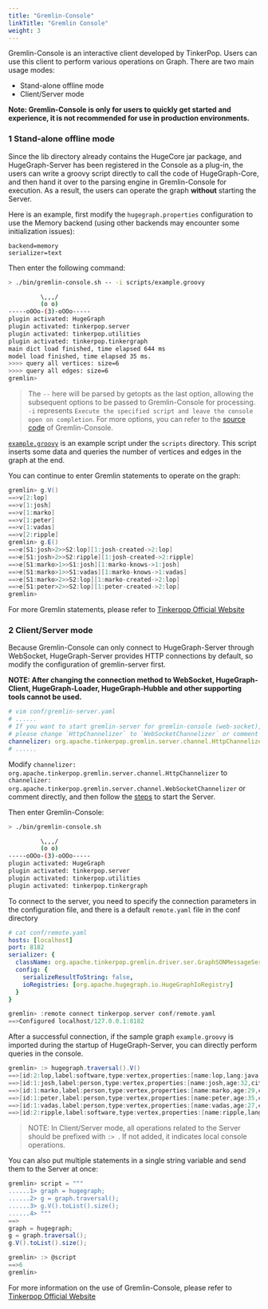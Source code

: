 ```yaml
---
title: "Gremlin-Console"
linkTitle: "Gremlin Console"
weight: 3
---
```


Gremlin-Console is an interactive client developed by TinkerPop. Users can use this client to perform various operations on Graph. There are two main usage modes:

- Stand-alone offline mode
- Client/Server mode

**Note: Gremlin-Console is only for users to quickly get started and experience, it is not recommended for use in production environments.**

### 1 Stand-alone offline mode

Since the lib directory already contains the HugeCore jar package, and HugeGraph-Server has been registered in the Console as a plug-in, the users can write a groovy script directly to call the code of HugeGraph-Core, and then hand it over to the parsing engine in Gremlin-Console for execution. As a result, the users can operate the graph **without** starting the Server.

Here is an example, first modify the `hugegraph.properties` configuration to use the Memory backend (using other backends may encounter some initialization issues):

```properties
backend=memory
serializer=text
```

Then enter the following command:

```bash
> ./bin/gremlin-console.sh -- -i scripts/example.groovy

         \,,,/
         (o o)
-----oOOo-(3)-oOOo-----
plugin activated: HugeGraph
plugin activated: tinkerpop.server
plugin activated: tinkerpop.utilities
plugin activated: tinkerpop.tinkergraph
main dict load finished, time elapsed 644 ms
model load finished, time elapsed 35 ms.
>>>> query all vertices: size=6
>>>> query all edges: size=6
gremlin> 
```

> The `--` here will be parsed by getopts as the last option, allowing the subsequent options to be passed to Gremlin-Console for processing. `-i` represents `Execute the specified script and leave the console open on completion`. For more options, you can refer to the [source code](https://github.com/apache/tinkerpop/blob/3.5.1/gremlin-console/src/main/groovy/org/apache/tinkerpop/gremlin/console/Console.groovy#L483) of Gremlin-Console.

[`example.groovy`](https://github.com/apache/incubator-hugegraph/blob/master/hugegraph-server/hugegraph-dist/src/assembly/static/scripts/example.groovy) is an example script under the `scripts` directory. This script inserts some data and queries the number of vertices and edges in the graph at the end.

You can continue to enter Gremlin statements to operate on the graph:

```groovy
gremlin> g.V()
==>v[2:lop]
==>v[1:josh]
==>v[1:marko]
==>v[1:peter]
==>v[1:vadas]
==>v[2:ripple]
gremlin> g.E()
==>e[S1:josh>2>>S2:lop][1:josh-created->2:lop]
==>e[S1:josh>2>>S2:ripple][1:josh-created->2:ripple]
==>e[S1:marko>1>>S1:josh][1:marko-knows->1:josh]
==>e[S1:marko>1>>S1:vadas][1:marko-knows->1:vadas]
==>e[S1:marko>2>>S2:lop][1:marko-created->2:lop]
==>e[S1:peter>2>>S2:lop][1:peter-created->2:lop]
gremlin> 
```

For more Gremlin statements, please refer to [Tinkerpop Official Website](http://tinkerpop.apache.org/docs/current/reference/)

### 2 Client/Server mode

Because Gremlin-Console can only connect to HugeGraph-Server through WebSocket, HugeGraph-Server provides HTTP connections by default, so modify the configuration of gremlin-server first.

**NOTE: After changing the connection method to WebSocket, HugeGraph-Client, HugeGraph-Loader, HugeGraph-Hubble and other supporting tools cannot be used.**

```yaml
# vim conf/gremlin-server.yaml
# ......
# If you want to start gremlin-server for gremlin-console (web-socket),
# please change `HttpChannelizer` to `WebSocketChannelizer` or comment this line.
channelizer: org.apache.tinkerpop.gremlin.server.channel.HttpChannelizer
# ......
```

Modify `channelizer: org.apache.tinkerpop.gremlin.server.channel.HttpChannelizer` to `channelizer: org.apache.tinkerpop.gremlin.server.channel.WebSocketChannelizer` or comment directly, and then follow the [steps](/docs/quickstart/hugegraph/hugegraph-server) to start the Server.

Then enter Gremlin-Console:

```bash
> ./bin/gremlin-console.sh

         \,,,/
         (o o)
-----oOOo-(3)-oOOo-----
plugin activated: HugeGraph
plugin activated: tinkerpop.server
plugin activated: tinkerpop.utilities
plugin activated: tinkerpop.tinkergraph
```

To connect to the server, you need to specify the connection parameters in the configuration file, and there is a default `remote.yaml` file in the conf directory

```yaml
# cat conf/remote.yaml
hosts: [localhost]
port: 8182
serializer: {
  className: org.apache.tinkerpop.gremlin.driver.ser.GraphSONMessageSerializerV1d0,
  config: {
    serializeResultToString: false,
    ioRegistries: [org.apache.hugegraph.io.HugeGraphIoRegistry]
  }
}
```

```groovy
gremlin> :remote connect tinkerpop.server conf/remote.yaml
==>Configured localhost/127.0.0.1:8182
```

After a successful connection, if the sample graph `example.groovy` is imported during the startup of HugeGraph-Server, you can directly perform queries in the console.

```groovy
gremlin> :> hugegraph.traversal().V()
==>[id:2:lop,label:software,type:vertex,properties:[name:lop,lang:java,price:328]]
==>[id:1:josh,label:person,type:vertex,properties:[name:josh,age:32,city:Beijing]]
==>[id:1:marko,label:person,type:vertex,properties:[name:marko,age:29,city:Beijing]]
==>[id:1:peter,label:person,type:vertex,properties:[name:peter,age:35,city:Shanghai]]
==>[id:1:vadas,label:person,type:vertex,properties:[name:vadas,age:27,city:Hongkong]]
==>[id:2:ripple,label:software,type:vertex,properties:[name:ripple,lang:java,price:199]]
```

> NOTE: In Client/Server mode, all operations related to the Server should be prefixed with `:> `. If not added, it indicates local console operations.

You can also put multiple statements in a single string variable and send them to the Server at once:

```groovy
gremlin> script = """
......1> graph = hugegraph;
......2> g = graph.traversal();
......3> g.V().toList().size();
......4> """
==>
graph = hugegraph;
g = graph.traversal();
g.V().toList().size();

gremlin> :> @script
==>6
gremlin> 
```

For more information on the use of Gremlin-Console, please refer to [Tinkerpop Official Website](http://tinkerpop.apache.org/docs/current/reference/)
